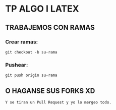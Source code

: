 # TP ALGO I LATEX

## TRABAJEMOS CON RAMAS


### Crear ramas:
	git checkout -b su-rama

### Pushear:
	git push origin su-rama

## O HAGANSE SUS FORKS XD

	Y se tiran un Pull Request y yo lo mergeo todo. 
